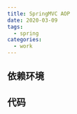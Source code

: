 ```yaml
---
title: SpringMVC AOP
date: 2020-03-09
tags:
  - spring
categories:
  - work
---
```


## 依赖环境



## 代码

 
